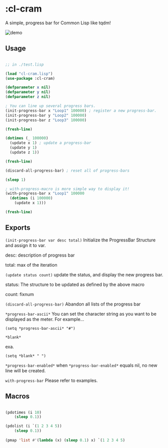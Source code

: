 
# :cl-cram
A simple, progress bar for Common Lisp like tqdm!

![demo](https://gyazo.com/3569d8645bcad63e139b380955d9bd37/raw)

## Usage

```lisp

;; in ./test.lisp

(load "cl-cram.lisp")
(use-package :cl-cram)

(defparameter x nil)
(defparameter y nil)
(defparameter z nil)

; You can line up several progress bars.
(init-progress-bar x "Loop1" 100000) ; register a new progress-bar.
(init-progress-bar y "Loop2" 100000)
(init-progress-bar z "Loop3" 100000)

(fresh-line)

(dotimes (_ 100000)
  (update x 1) ; update a progress-bar
  (update y 1)
  (update z 1))

(fresh-line)

(discard-all-progress-bar) ; reset all of progress-bars

(sleep 1)

; with-progress-macro is more simple way to display it!
(with-progress-bar x "Loop1" 100000
  (dotimes (i 100000)
    (update x 1)))

(fresh-line)
```

## Exports
```(init-progress-bar var desc total)```
Initialize the ProgressBar Structure and assign it to var.

desc: description of progress bar

total: max of the iteration

```(update status count)```
update the status, and display the new progress bar.

status: The structure to be updated as defined by the above macro

count: fixnum

```(discard-all-progress-bar)```
Abandon all lists of the progress bar 

```*progress-bar-ascii*```
You can set the character string as you want to be displayed as the meter. For example...

```(setq *progress-bar-ascii* "#")```

```*blank*```

exa.

```(setq *blank* " ")```

```*progress-bar-enabled*```
when `*progress-bar-enabled*` equals nil, no new line will be created.


```with-progress-bar```
Please refer to examples.

## Macros

```lisp

(pdotimes (i 10)
    (sleep 0.1))

(pdolist (i `(1 2 3 4 5))
    (sleep 0.1))
    
(pmap 'list #'(lambda (x) (sleep 0.1) x) `(1 2 3 4 5)
```

